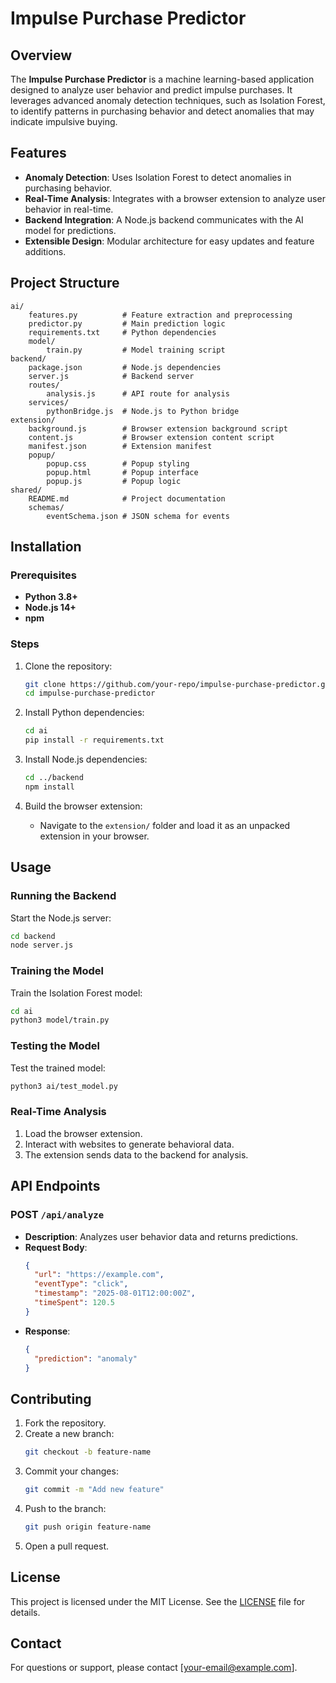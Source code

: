 # Impulse Purchase Predictor

## Overview
The **Impulse Purchase Predictor** is a machine learning-based application designed to analyze user behavior and predict impulse purchases. It leverages advanced anomaly detection techniques, such as Isolation Forest, to identify patterns in purchasing behavior and detect anomalies that may indicate impulsive buying.

## Features
- **Anomaly Detection**: Uses Isolation Forest to detect anomalies in purchasing behavior.
- **Real-Time Analysis**: Integrates with a browser extension to analyze user behavior in real-time.
- **Backend Integration**: A Node.js backend communicates with the AI model for predictions.
- **Extensible Design**: Modular architecture for easy updates and feature additions.

## Project Structure
```
ai/
    features.py          # Feature extraction and preprocessing
    predictor.py         # Main prediction logic
    requirements.txt     # Python dependencies
    model/
        train.py         # Model training script
backend/
    package.json         # Node.js dependencies
    server.js            # Backend server
    routes/
        analysis.js      # API route for analysis
    services/
        pythonBridge.js  # Node.js to Python bridge
extension/
    background.js        # Browser extension background script
    content.js           # Browser extension content script
    manifest.json        # Extension manifest
    popup/
        popup.css        # Popup styling
        popup.html       # Popup interface
        popup.js         # Popup logic
shared/
    README.md            # Project documentation
    schemas/
        eventSchema.json # JSON schema for events
```

## Installation

### Prerequisites
- **Python 3.8+**
- **Node.js 14+**
- **npm**

### Steps
1. Clone the repository:
   ```bash
   git clone https://github.com/your-repo/impulse-purchase-predictor.git
   cd impulse-purchase-predictor
   ```

2. Install Python dependencies:
   ```bash
   cd ai
   pip install -r requirements.txt
   ```

3. Install Node.js dependencies:
   ```bash
   cd ../backend
   npm install
   ```

4. Build the browser extension:
   - Navigate to the `extension/` folder and load it as an unpacked extension in your browser.

## Usage

### Running the Backend
Start the Node.js server:
```bash
cd backend
node server.js
```

### Training the Model
Train the Isolation Forest model:
```bash
cd ai
python3 model/train.py
```

### Testing the Model
Test the trained model:
```bash
python3 ai/test_model.py
```

### Real-Time Analysis
1. Load the browser extension.
2. Interact with websites to generate behavioral data.
3. The extension sends data to the backend for analysis.

## API Endpoints

### POST `/api/analyze`
- **Description**: Analyzes user behavior data and returns predictions.
- **Request Body**:
  ```json
  {
    "url": "https://example.com",
    "eventType": "click",
    "timestamp": "2025-08-01T12:00:00Z",
    "timeSpent": 120.5
  }
  ```
- **Response**:
  ```json
  {
    "prediction": "anomaly"
  }
  ```

## Contributing
1. Fork the repository.
2. Create a new branch:
   ```bash
   git checkout -b feature-name
   ```
3. Commit your changes:
   ```bash
   git commit -m "Add new feature"
   ```
4. Push to the branch:
   ```bash
   git push origin feature-name
   ```
5. Open a pull request.

## License
This project is licensed under the MIT License. See the [LICENSE](LICENSE) file for details.

## Contact
For questions or support, please contact [your-email@example.com].
